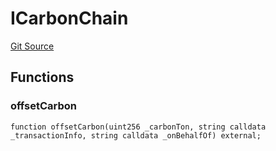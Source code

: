 # ICarbonChain
[Git Source](https://github.com/KlimaDAO/klimadao-solidity/blob/d2235caa445c673ffcb1a4a1d8c97c8c3cba5198/src/infinity/interfaces/ICarbonChain.sol)


## Functions
### offsetCarbon


```solidity
function offsetCarbon(uint256 _carbonTon, string calldata _transactionInfo, string calldata _onBehalfOf) external;
```

